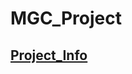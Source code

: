 # MGC_Project

## [Project_Info](https://github.com/Hae-gun/MGC_Project/blob/master/Project_Info.md)